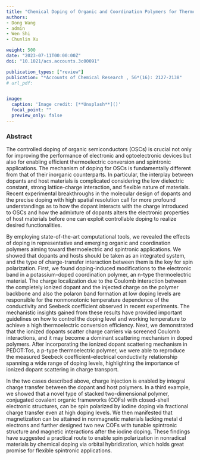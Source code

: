 ```yaml
---
title: "Chemical Doping of Organic and Coordination Polymers for Thermoelectric and Spintronic Applications: A Theoretical Understanding"
authors:
- Dong Wang
- admin
- Wen Shi
- Chunlin Xu

weight: 500
date: "2023-07-11T00:00:00Z"
doi: "10.1021/acs.accounts.3c00091"

publication_types: ["review"]
publication: "*Accounts of Chemical Research , 56*(16): 2127-2138"
# url_pdf: 


image:
  caption: 'Image credit: [**Unsplash**]()'
  focal_point: ""
  preview_only: false
---
```


### Abstract 

The controlled doping of organic semiconductors (OSCs) is crucial not only for improving the performance of electronic and optoelectronic devices but also for enabling efficient thermoelectric conversion and spintronic applications. The mechanism of doping for OSCs is fundamentally different from that of their inorganic counterparts. In particular, the interplay between dopants and host materials is complicated considering the low dielectric constant, strong lattice-charge interaction, and flexible nature of materials. Recent experimental breakthroughs in the molecular design of dopants and the precise doping with high spatial resolution call for more profound understandings as to how the dopant interacts with the charge introduced to OSCs and how the admixture of dopants alters the electronic properties of host materials before one can exploit controllable doping to realize desired functionalities.

By employing state-of-the-art computational tools, we revealed the effects of doping in representative and emerging organic and coordination polymers aiming toward thermoelectric and spintronic applications. We showed that dopants and hosts should be taken as an integrated system, and the type of charge-transfer interaction between them is the key for spin polarization. First, we found doping-induced modifications to the electronic band in a potassium-doped coordination polymer, an n-type thermoelectric material. The charge localization due to the Coulomb interaction between the completely ionized dopant and the injected charge on the polymer backbone and also the polaron band formation at low doping levels are responsible for the nonmonotonic temperature dependence of the conductivity and Seebeck coefficient observed in recent experiments. The mechanistic insights gained from these results have provided important guidelines on how to control the doping level and working temperature to achieve a high thermoelectric conversion efficiency. Next, we demonstrated that the ionized dopants scatter charge carriers via screened Coulomb interactions, and it may become a dominant scattering mechanism in doped polymers. After incorporating the ionized dopant scattering mechanism in PEDOT:Tos, a p-type thermoelectric polymer, we were able to reproduce the measured Seebeck coefficient–electrical conductivity relationship spanning a wide range of doping levels, highlighting the importance of ionized dopant scattering in charge transport.

In the two cases described above, charge injection is enabled by integral charge transfer between the dopant and host polymers. In a third example, we showed that a novel type of stacked two-dimensional polymer, conjugated covalent organic frameworks (COFs) with closed-shell electronic structures, can be spin polarized by iodine doping via fractional charge transfer even at high doping levels. We then manifested that magnetization can be attained in nonmagnetic materials lacking metal d electrons and further designed two new COFs with tunable spintronic structure and magnetic interactions after the iodine doping. These findings have suggested a practical route to enable spin polarization in nonradical materials by chemical doping via orbital hybridization, which holds great promise for flexible spintronic applications.
